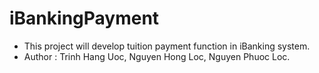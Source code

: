# iBankingPayment
- This project will develop tuition payment function in iBanking system.
- Author : Trinh Hang Uoc, Nguyen Hong Loc, Nguyen Phuoc Loc.
